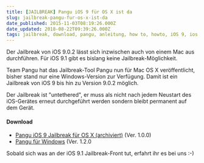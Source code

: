 ```yaml
---
title: [JAILBREAK] Pangu iOS 9 für OS X ist da
slug: jailbreak-pangu-fur-os-x-ist-da
date_published: 2015-11-03T08:19:26.000Z
date_updated: 2018-08-22T09:39:26.000Z
tags: jailbreak, download, pangu, anleitung, how to, howto, iOS 9, ios 9.0.2
---
```


Der Jailbreak von iOS 9.0.2 lässt sich inzwischen auch von einem Mac aus durchführen. Für iOS 9.1 gibt es bislang keine Jailbreak-Möglichkeit.

Team Pangu hat das Jailbreak-Tool Pangu nun für Mac OS X veröffentlicht, bisher stand nur eine Windows-Version zur Verfügung. Damit ist ein Jailbreak von iOS 9 bis hin zu Version 9.0.2 möglich.

Der Jailbreak ist "untethered", er muss als nicht nach jedem Neustart des iOS-Gerätes erneut durchgeführt werden sondern bleibt permanent auf dem Gerät.

#### Download

- [Pangu iOS 9 Jailbreak für OS X (archiviert)](http://web.archive.org/web/20160112125546/http://dl.pangu.25pp.com/jb/pangu9_mac_v1.0.0.dmg) (Ver. 1.0.0)
- [Pangu für Windows](__GHOST_URL__/jailbreak-ios-9-jailbreak-moglich/) (Ver. 1.2.0

Sobald sich was an der iOS 9.1 Jailbreak-Front tut, erfahrt ihr es bei uns :-)

